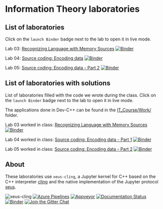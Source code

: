# Information Theory laboratories

## List of laboratories

Click on the `launch Binder` badge next to the lab to open it in live mode.

 
<!-- Lab 03: [Random Data Generator](notebooks/L03_RandomDataGenerator.ipynb) [![Binder](https://mybinder.org/badge_logo.svg)](https://mybinder.org/v2/gh/nikcleju/xeus-cling/HEAD?urlpath=/lab/tree/notebooks/L03_RandomDataGenerator.ipynb)-->

Lab 03: [Recognizing Language with Memory Sources](L03_RecognizeLanguage.ipynb) [![Binder](https://mybinder.org/badge_logo.svg)](https://mybinder.org/v2/gh/nikcleju/IT_Course/HEAD?urlpath=/lab/tree/Labs/Jupyter/L03_RecognizeLanguage.ipynb)

Lab 04: [Source coding: Encoding data](L04_SourceCoding_Encoding.ipynb) [![Binder](https://mybinder.org/badge_logo.svg)](https://mybinder.org/v2/gh/nikcleju/IT_Course/HEAD?urlpath=/lab/tree/Labs/Jupyter/L04_SourceCoding_Encoding.ipynb)

Lab 05: [Source coding: Encoding data - Part 2](L05_SourceCoding_Encoding_Part2.ipynb) [![Binder](https://mybinder.org/badge_logo.svg)](https://mybinder.org/v2/gh/nikcleju/IT_Course/HEAD?urlpath=/lab/tree/Labs/Jupyter/L05_SourceCoding_Encoding_Part2.ipynb)

## List of laboratories with solutions

List of laboratories filled with the code we wrote during the class. Click on the `launch Binder` badge next to the lab to open it in live mode.

The applications done in Dev-C++ can be found in the [IT_Course/Work/](IT_Course/Work/) folder.

Lab 03 worked in class: [Recognizing Language with Memory Sources](L03_RecognizeLanguage_WorkedInClass.ipynb.ipynb) [![Binder](https://mybinder.org/badge_logo.svg)](https://mybinder.org/v2/gh/nikcleju/IT_Course/HEAD?urlpath=/lab/tree/Labs/Jupyter/L03_RecognizeLanguage_WorkedInClass.ipynb.ipynb)

Lab 04 worked in class: [Source coding: Encoding data - Part 1](L04_SourceCoding_Encoding_WorkedInClassWeek04.ipynb) [![Binder](https://mybinder.org/badge_logo.svg)](https://mybinder.org/v2/gh/nikcleju/IT_Course/HEAD?urlpath=/lab/tree/Labs/Jupyter/L04_SourceCoding_Encoding_WorkedInClassWeek04.ipynb)

Lab 05 worked in class: [Source coding: Encoding data - Part 2](L05_SourceCoding_Encoding_Part2_WorkedInClass.ipynb) [![Binder](https://mybinder.org/badge_logo.svg)](https://mybinder.org/v2/gh/nikcleju/IT_Course/HEAD?urlpath=/lab/tree/Labs/Jupyter/L05_SourceCoding_Encoding_Part2_WorkedInClass.ipynb)


## About

These laboratories use `xeus-cling`, a Jupyter kernel for C++ based on the C++ interpreter [cling](https://github.com/root-project/cling) and
the native implementation of the Jupyter protocol [xeus](https://github.com/jupyter-xeus/xeus).

![xeus-cling](docs/source/xeus-cling.svg)
[![Azure Pipelines](https://dev.azure.com/jupyter-xeus/jupyter-xeus/_apis/build/status/jupyter-xeus.xeus-cling?branchName=master)](https://dev.azure.com/jupyter-xeus/jupyter-xeus/_build/latest?definitionId=4&branchName=master)
[![Appveyor](https://ci.appveyor.com/api/projects/status/qn0wskxlvy52utuv?svg=true)](https://ci.appveyor.com/project/jupyter-xeus/xeus-cling)
[![Documentation Status](http://readthedocs.org/projects/xeus-cling/badge/?version=latest)](https://xeus-cling.readthedocs.io/en/latest/?badge=latest)
[![Binder](https://img.shields.io/badge/launch-binder-brightgreen.svg)](https://mybinder.org/v2/gh/jupyter-xeus/xeus-cling/stable?filepath=notebooks/xcpp.ipynb)
[![Join the Gitter Chat](https://badges.gitter.im/Join%20Chat.svg)](https://gitter.im/QuantStack/Lobby?utm_source=badge&utm_medium=badge&utm_campaign=pr-badge&utm_content=badge)


